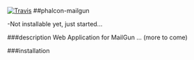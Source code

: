 [![Travis](https://travis-ci.org/webkitz/phalcon-mailgun.svg)](https://travis-ci.org/webkitz/phalcon-mailgun)
##phalcon-mailgun

-Not installable yet, just started...

###description
Web Application for MailGun ... (more to come)

###installation
